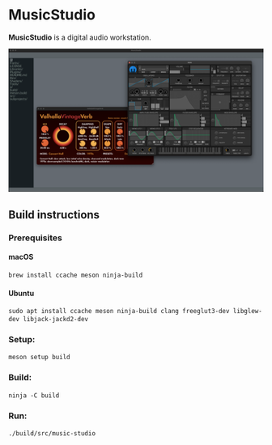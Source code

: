 # MusicStudio

**MusicStudio** is a digital audio workstation.

![MusicStudio](Res/MusicStudio.png)

## Build instructions

### Prerequisites

#### macOS

    brew install ccache meson ninja-build

#### Ubuntu

    sudo apt install ccache meson ninja-build clang freeglut3-dev libglew-dev libjack-jackd2-dev

### Setup:

    meson setup build

### Build:

    ninja -C build

### Run:

    ./build/src/music-studio
